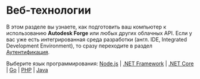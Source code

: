 # Веб-технологии

В этом разделе вы узнаете, как подготовить ваш компьютер к использованию **Autodesk Forge** или любых других облачных API. Если у вас уже есть интегрированная среда разработки (англ. IDE, Integrated Development Environment), то сразу переходите в раздел [Аутентификация](oauth/).

Выберите язык программирования: [Node.js](environment/tools/nodejs) | [.NET Framework](environment/tools/net) | [.NET Core](environment/tools/netcore) | [Go](environment/tools/go) | [PHP](environment/tools/php) | [Java](environment/tools/java)

